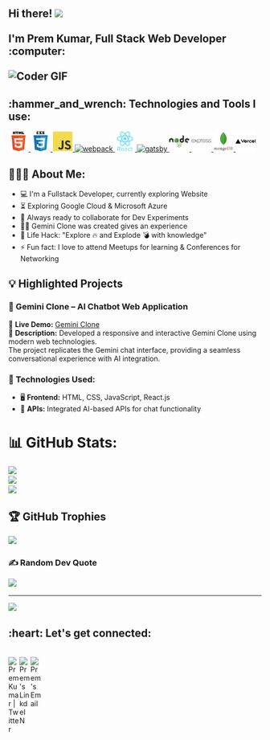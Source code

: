 <h2 align="left">
 <abc>
  <br>Hi there! <img src="https://user-images.githubusercontent.com/42378118/110234147-e3259600-7f4e-11eb-95be-0c4047144dea.gif" width="30"><br>
  <br> I'm Prem Kumar, Full Stack Web Developer :computer:<br>
  <br>
    <img src="https://media.giphy.com/media/SWoSkN6DxTszqIKEqv/giphy.gif" alt="Coder GIF" width="500">
 </abc>
</h2> 
<h2 align="left">:hammer_and_wrench: Technologies and Tools I use:</h2>
<p align="left">
    <a href="https://www.w3.org/html/" target="_blank"> <img src="https://raw.githubusercontent.com/devicons/devicon/master/icons/html5/html5-original-wordmark.svg" alt="html5" width="40" height="40"/> </a>
    <a href="https://www.w3schools.com/css/" target="_blank"> <img src="https://raw.githubusercontent.com/devicons/devicon/master/icons/css3/css3-original-wordmark.svg" alt="css3" width="40" height="40"/> </a>
    <a href="https://developer.mozilla.org/en-US/docs/Web/JavaScript" target="_blank"> <img src="https://raw.githubusercontent.com/devicons/devicon/master/icons/javascript/javascript-original.svg" alt="javascript" width="40" height="40"/> </a>
<a href="https://webpack.js.org/" target="_blank"> <img src="https://www.vectorlogo.zone/logos/js_webpack/js_webpack-icon.svg" alt="webpack" width="40" height="40"/> </a>
<a href="https://reactjs.org/" target="_blank"> <img src="https://raw.githubusercontent.com/devicons/devicon/master/icons/react/react-original-wordmark.svg" alt="react" width="40" height="40"/> </a>
<a href="https://www.gatsbyjs.com/" target="_blank"> <img src="https://www.vectorlogo.zone/logos/gatsbyjs/gatsbyjs-icon.svg" alt="gatsby" width="40" height="40"/> </a>
      <a href="https://nodejs.org" target="_blank"> <img src="https://raw.githubusercontent.com/devicons/devicon/master/icons/nodejs/nodejs-original-wordmark.svg" alt="nodejs" width="40" height="40"/> </a>
    <a href="https://expressjs.com" target="_blank"> <img src="https://raw.githubusercontent.com/devicons/devicon/master/icons/express/express-original-wordmark.svg" alt="express" width="40" height="40"/> </a>
    <a href="https://www.mongodb.com/" target="_blank"> <img src="https://raw.githubusercontent.com/devicons/devicon/master/icons/mongodb/mongodb-original-wordmark.svg" alt="mongodb" width="40" height="40"/> </a>
<a href="https://vercel.com/" target="_blank"> 
  <img src="https://raw.githubusercontent.com/devicons/devicon/master/icons/vercel/vercel-original-wordmark.svg" alt="vercel" width="40" height="40"/>
</a>




<h2 align="left">👨🏻‍💻 About Me:</h2>

- :computer: I'm a Fullstack Developer, currently exploring Website
- :hourglass_flowing_sand: Exploring Google Cloud & Microsoft Azure
- :rocket: Always ready to collaborate for Dev Experiments
- :man_technologist: Gemini Clone was created gives an experience
- :dart: Life Hack: "Explore :fire: and Explode :bomb: with knowledge"
- :zap: Fun fact: I love to attend Meetups for learning & Conferences for Networking<br>
## 💡 Highlighted Projects

### 🚀 Gemini Clone – AI Chatbot Web Application  
🔗 **Live Demo:** [Gemini Clone](https://geminiclone-premkumars-projects-44a23f6b.vercel.app/)  
📌 **Description:** Developed a responsive and interactive Gemini Clone using modern web technologies.  
The project replicates the Gemini chat interface, providing a seamless conversational experience with AI integration.

### 🔧 Technologies Used:
- 🖥️ **Frontend:** HTML, CSS, JavaScript, React.js  
- 🔗 **APIs:** Integrated AI-based APIs for chat functionality  




# 📊 GitHub Stats:
![](https://github-readme-stats.vercel.app/api?username=premkumarthouda&theme=dark&hide_border=false&include_all_commits=false&count_private=false)<br/>
![](https://nirzak-streak-stats.vercel.app/?user=premkumarthouda&theme=dark&hide_border=false)<br/>
![](https://github-readme-stats.vercel.app/api/top-langs/?username=premkumarthouda&theme=dark&hide_border=false&include_all_commits=false&count_private=false&layout=compact)

## 🏆 GitHub Trophies
![](https://github-profile-trophy.vercel.app/?username=premkumarthouda&theme=radical&no-frame=false&no-bg=false&margin-w=4)

### ✍️ Random Dev Quote
![](https://quotes-github-readme.vercel.app/api?type=horizontal&theme=radical)

---
[![](https://visitcount.itsvg.in/api?id=premkumarthouda&icon=0&color=0)](https://visitcount.itsvg.in)
<!-- BLOG-LIST-END -->

<h2 align="left">:heart: Let's get connected:</h2>

<br>
<a href="https://x.com/Premkum82289571?s=08">
  <img align="left" alt="Prem Kumar | Twitter" width="22px" src="https://cdn.jsdelivr.net/npm/simple-icons@v3/icons/twitter.svg" />
</a>
<a href="https://www.linkedin.com/in/prem-kumar-thda/">
  <img align="left" alt="Prem's LinkdeIN" width="22px" src="https://cdn.jsdelivr.net/npm/simple-icons@v3/icons/linkedin.svg" />
</a>
<a href="mailto:your-premkumarthouda@gmail.com">
  <img align="left" alt="Prem's Email" width="22px" src="https://cdn.jsdelivr.net/npm/simple-icons@v3/icons/gmail.svg" />
</a>




<br />


<!-- Proudly created with GPRM ( https://gprm.itsvg.in ) -->
